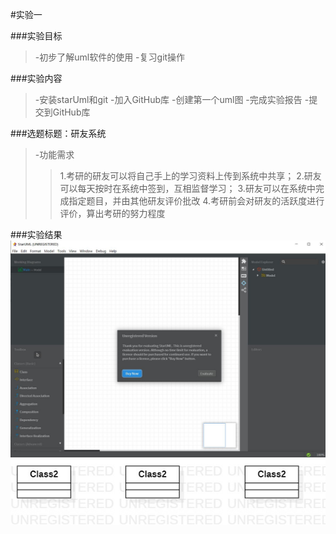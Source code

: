 #实验一

###实验目标
>-初步了解uml软件的使用
>-复习git操作

###实验内容
>-安装starUml和git
>-加入GitHub库
>-创建第一个uml图
>-完成实验报告
>-提交到GitHub库

###选题标题：研友系统
>-功能需求
>>1.考研的研友可以将自己手上的学习资料上传到系统中共享；
>>2.研友可以每天按时在系统中签到，互相监督学习；
>>3.研友可以在系统中完成指定题目，并由其他研友评价批改
>>4.考研前会对研友的活跃度进行评价，算出考研的努力程度

###实验结果
![starUml安装完成截图](./installed.jpg)
![第一张UML图](./model01.jpg)
